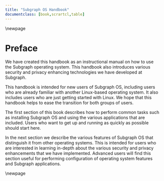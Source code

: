 ```yaml
---
title: "Subgraph OS Handbook"
documentclass: [book,scrartcl,table]
---
```


\newpage 

# Preface

We have created this handbook as an instructional manual on how to use the
Subgraph operating system. This handbook also introduces various security
and privacy enhancing technologies we have developed at Subgraph.

This handbook is intended for new users of Subgraph OS, including users
who are already familiar with another Linux-based operating system. It also 
includes users who are just getting started with Linux. We hope that this 
handbook helps to ease the transition for both groups of users.

The first section of this book describes how to perform common tasks such as
installing Subgraph OS and using the various applications that are included.
Users who want to get up and running as quickly as possible should start here. 

In the next section we describe the various features of Subgraph OS that 
distinguish it from other operating systems. This is intended for users who are 
interested in learning in\-depth about the various security and privacy 
enhancements that we have implemented. Advanced users will find this section 
useful for performing configuration of operating system features and Subgraph 
applications.

\newpage

